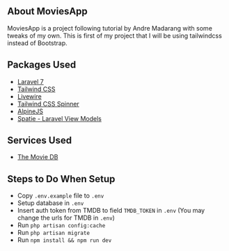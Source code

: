 ## About MoviesApp

MoviesApp is a project following tutorial by Andre Madarang with some tweaks of my own. This is first of my project that I will be using tailwindcss instead of Bootstrap.

## Packages Used
- <a href="https://laravel.com">Laravel 7</a>
- <a href="https://tailwindcss.com">Tailwind CSS</a>
- <a href="https://laravel-livewire.com/docs/installation">Livewire</a>
- <a href="https://github.com/aniftyco/tailwindcss-spinner">Tailwind CSS Spinner</a>
- <a href="https://github.com/alpinejs/alpine#event">AlpineJS</a>
- <a href="https://github.com/spatie/laravel-view-models">Spatie - Laravel View Models </a>

## Services Used
- <a href="https://www.themoviedb.org">The Movie DB</a>

## Steps to Do When Setup
- Copy ```.env.example``` file to ```.env```
- Setup database in ```.env```
- Insert auth token from TMDB to field ```TMDB_TOKEN``` in ```.env``` (You may change the urls for TMDB in ```.env```)
- Run ```php artisan config:cache```
- Run ```php artisan migrate```
- Run ```npm install && npm run dev```